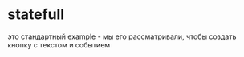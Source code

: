 # statefull

это стандартный example - мы его рассматривали, чтобы создать кнопку с текстом и событием
